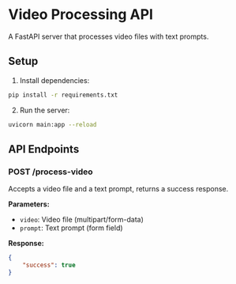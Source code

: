 # Video Processing API

A FastAPI server that processes video files with text prompts.

## Setup

1. Install dependencies:
```bash
pip install -r requirements.txt
```

2. Run the server:
```bash
uvicorn main:app --reload
```

## API Endpoints

### POST /process-video

Accepts a video file and a text prompt, returns a success response.

**Parameters:**
- `video`: Video file (multipart/form-data)
- `prompt`: Text prompt (form field)

**Response:**
```json
{
    "success": true
}
```
